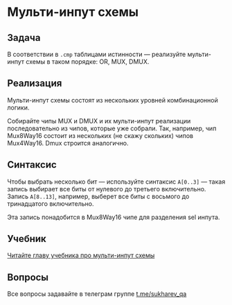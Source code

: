 # Мульти-инпут схемы

## Задача

В соответствии в `.cmp` таблицами истинности — реализуйте мульти-инпут схемы в таком порядке: OR, MUX, DMUX.

## Реализация

Мульти-инпут схемы состоят из нескольких уровней комбинационной логики.

Собирайте чипы MUX и DMUX и их мульти-инпут реализации последовательно из чипов, которые уже собрали. Так, например, чип Mux8Way16 состоит из нескольких (не скажу скольких) чипов Mux4Way16. Dmux строится аналогично.

## Синтаксис

Чтобы выбрать несколько бит — используйте синтаксис `A[0..3]` — такая запись выбирает все биты от нулевого до третьего включительно. Запись `A[8..13]`, например, выберет все биты с восьмого до тринадцатого включительно.

Эта запись понадобится в Mux8Way16 чипе для разделения sel инпута.

## Учебник

[Читайте главу учебника про мульти-инпут схемы](https://www.notion.so/sukharev/7c57c5226eb64435a4ce4cd4b1a71b6f)

## Вопросы

Все вопросы задавайте в телеграм группе [t.me/sukharev_qa](https://www.t.me/sukharev_qa)
